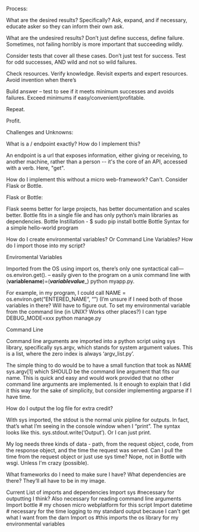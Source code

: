 Process:

  What are the desired results? Specifically? Ask, expand, and if necessary, educate asker so they can inform their own ask.

  What are the undesired results? Don’t just define success, define failure. Sometimes, not failing horribly is more important that succeeding wildly. 

  Consider tests that cover all these cases. Don’t just test for success. Test for odd successes, AND wild and not so wild failures. 

  Check resources. Verify knowledge. Revisit experts and expert resources. Avoid invention when there’s 

  Build answer – test to see if it meets minimum successes and avoids failures. Exceed minimums if easy/convenient/profitable. 

  Repeat. 

  Profit. 
		



Challenges and Unknowns:

What is a / endpoint exactly? How do I implement this? 

  An endpoint is a url that exposes information, either giving or receiving, to another machine, rather than a person -- it's the core of an API, accessed with a verb. Here, "get".

How do I implement this without a micro web-framework? Can't. Consider Flask or Bottle. 
		
  Flask or Bottle:

  Flask seems better for large projects, has better documentation and scales better. Bottle fits in a single file and has only python’s main libraries as dependencies. 
			Bottle Instillation - $ sudo pip install bottle
			Bottle Syntax for a simple hello-world program 

How do I create environmental variables? Or Command Line Variables? How do I import those into my script?

  Enviromental Variables 

  Imported from the OS using import os, there’s only one syntactical call—os.environ.get(). – easily given to the program on a unix command line with (__variablename__)=(___variablevalue____) python myapp.py.

  For example, in my program, I could call NAME = os.environ.get(“ENTERED_NAME”, “”) (I’m unsure if I need both of those variables in there? Will have to figure out. To set my environmental variable from the command line (in UNIX? Works other places?) I can type DEBUG_MODE=xxx python manage.py

  Command Line

  Command line arguments are imported into a python script using sys library, specifically sys.argv, which stands for system argument values. This is a list, where the zero index is always ‘argv_list.py’. 

  The simple thing to do would be to have a small function that took as NAME sys.argv[1] which SHOULD be the command line argument that fits our name. This is quick and easy and would work provided that no other command line arguments are implemented. Is it enough to explain that I did it this way for the sake of simplicity, but consider implementing argparse if I have time. 
	
  
How do I output the log file for extra credit?

  With sys imported, the stdout is the normal unix pipline for outputs. In fact, that’s what I’m seeing in the console window when I “print”. The syntax looks like this.  sys.stdout.write(‘Output’). Or I can just print. 
  
  My log needs three kinds of data - path, from the request object, code, from the response object, and the time the request was served. Can I pull the time from the request object or just use sys time? Nope, not in Bottle with wsgi. Unless I'm crazy (possible). 

What frameworks do I need to make sure I have? What dependencies are there? They’ll all have to be in my image. 

Current List of imports and dependencies 
		Import sys #necessary for outputting I think? Also necessary for reading command line arguments
		Import bottle # my chosen micro webplatform for this script
		Import datetime # necessary for the time logging to my standard output because I can't get what I want from the darn 
		Import os #this imports the os library for my environmental variables 
